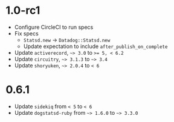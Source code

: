 # 1.0-rc1
- Configure CircleCI to run specs
- Fix specs
  - `Statsd.new` -> `Datadog::Statsd.new`
  - Update expectation to include `after_publish_on_complete`
- Update `activerecord`, `~> 3.0` to `>= 5, < 6.2`
- Update `circuitry`, `~> 3.1.3` to `~> 3.4`
- Update `shoryuken`, `~> 2.0.4` to `< 6`

# 0.6.1
- Update `sidekiq` from `< 5` to `< 6`
- Update `dogstatsd-ruby` from `~> 1.6.0` to `~> 3.3.0`
